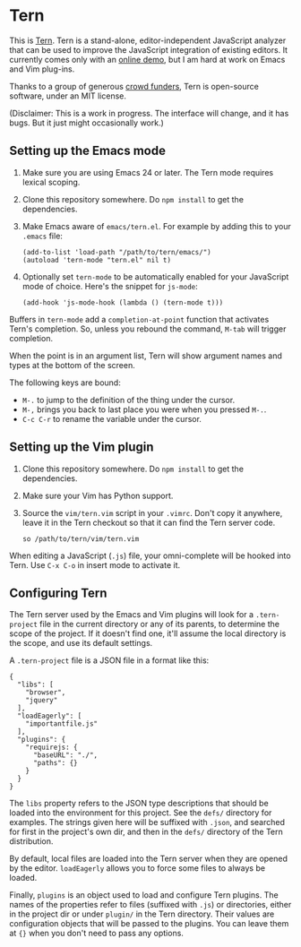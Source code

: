 # Tern

This is [Tern][1]. Tern is a stand-alone, editor-independent
JavaScript analyzer that can be used to improve the JavaScript
integration of existing editors. It currently comes only with an
[online demo][1], but I am hard at work on Emacs and Vim plug-ins.

Thanks to a group of generous [crowd funders][2], Tern is open-source
software, under an MIT license.

[1]: http://ternjs.net
[2]: http://www.indiegogo.com/projects/tern-intelligent-javascript-editing

(Disclaimer: This is a work in progress. The interface will change,
and it has bugs. But it just might occasionally work.)

## Setting up the Emacs mode

 1. Make sure you are using Emacs 24 or later. The Tern mode requires
    lexical scoping.

 1. Clone this repository somewhere. Do `npm install` to get the
    dependencies.

 1. Make Emacs aware of `emacs/tern.el`. For example by adding this to
    your `.emacs` file:

        (add-to-list 'load-path "/path/to/tern/emacs/")
        (autoload 'tern-mode "tern.el" nil t)

 1. Optionally set `tern-mode` to be automatically enabled for your
    JavaScript mode of choice. Here's the snippet for `js-mode`:

        (add-hook 'js-mode-hook (lambda () (tern-mode t)))

Buffers in `tern-mode` add a `completion-at-point` function that
activates Tern's completion. So, unless you rebound the command,
`M-tab` will trigger completion.

When the point is in an argument list, Tern will show argument names
and types at the bottom of the screen.

The following keys are bound:

 * `M-.` to jump to the definition of the thing under the cursor.
 * `M-,` brings you back to last place you were when you pressed `M-.`.
 * `C-c C-r` to rename the variable under the cursor.

## Setting up the Vim plugin

 1. Clone this repository somewhere. Do `npm install` to get the
    dependencies.

 1. Make sure your Vim has Python support.

 1. Source the `vim/tern.vim` script in your `.vimrc`. Don't copy it
    anywhere, leave it in the Tern checkout so that it can find the
    Tern server code.
    
        so /path/to/tern/vim/tern.vim

When editing a JavaScript (`.js`) file, your omni-complete will be
hooked into Tern. Use `C-x C-o` in insert mode to activate it.

## Configuring Tern

The Tern server used by the Emacs and Vim plugins will look for a
`.tern-project` file in the current directory or any of its parents,
to determine the scope of the project. If it doesn't find one, it'll
assume the local directory is the scope, and use its default settings.

A `.tern-project` file is a JSON file in a format like this:

    {
      "libs": [
        "browser",
        "jquery"
      ],
      "loadEagerly": [
        "importantfile.js"
      ],
      "plugins": {
        "requirejs: {
          "baseURL": "./",
          "paths": {}
        }
      }
    }

The `libs` property refers to the JSON type descriptions that should
be loaded into the environment for this project. See the `defs/`
directory for examples. The strings given here will be suffixed with
`.json`, and searched for first in the project's own dir, and then in
the `defs/` directory of the Tern distribution.

By default, local files are loaded into the Tern server when they are
opened by the editor. `loadEagerly` allows you to force some files to
always be loaded.

Finally, `plugins` is an object used to load and configure Tern
plugins. The names of the properties refer to files (suffixed with
`.js`) or directories, either in the project dir or under `plugin/` in
the Tern directory. Their values are configuration objects that will
be passed to the plugins. You can leave them at `{}` when you don't
need to pass any options.
